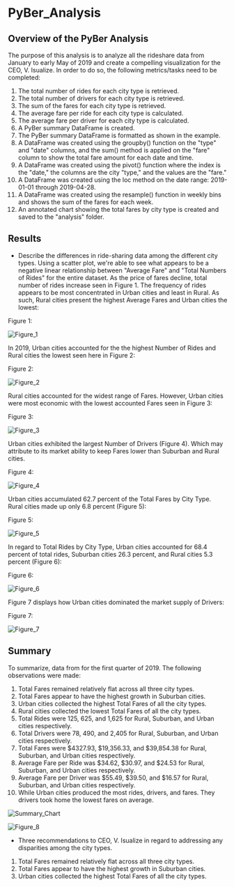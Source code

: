 # PyBer_Analysis

## Overview of the PyBer Analysis

The purpose of this analysis is to analyze all the rideshare data from January to early May of 2019 and create a compelling visualization for the CEO, V. Isualize. In order to do so, the following metrics/tasks need to be completed: 

1. The total number of rides for each city type is retrieved.
2. The total number of drivers for each city type is retrieved.
3. The sum of the fares for each city type is retrieved.
4. The average fare per ride for each city type is calculated.
5. The average fare per driver for each city type is calculated.
6. A PyBer summary DataFrame is created.
7. The PyBer summary DataFrame is formatted as shown in the example.
8. A DataFrame was created using the groupby() function on the "type" and "date" columns, and the sum() method is applied on the "fare" column to show the total fare amount for each date and time.
9. A DataFrame was created using the pivot() function where the index is the "date," the columns are the city "type," and the values are the "fare."
10. A DataFrame was created using the loc method on the date range: 2019-01-01 through 2019-04-28.
11. A DataFrame was created using the resample() function in weekly bins and shows the sum of the fares for each week.
12. An annotated chart showing the total fares by city type is created and saved to the "analysis" folder.

## Results

- Describe the differences in ride-sharing data among the different city types.
Using a scatter plot, we're able to see what appears to be a negative linear relationship between "Average Fare" and "Total Numbers of Rides" for the entire dataset. As the price of fares decline, total number of rides increase seen in Figure 1. The frequency of rides appears to be most concentrated in Urban cities and least in Rural. As such, Rural cities present the highest Average Fares and Urban cities the lowest:

Figure 1:

![Figure_1](https://raw.githubusercontent.com/krismbah/PyBer_Analysis/main/analysis/Fig1.png)

In 2019, Urban cities accounted for the the highest Number of Rides and Rural cities the lowest seen here in Figure 2:

Figure 2:

![Figure_2](https://raw.githubusercontent.com/krismbah/PyBer_Analysis/main/analysis/Fig2.png)

Rural cities accounted for the widest range of Fares. However, Urban cities were most economic with the lowest accounted Fares seen in Figure 3:

Figure 3:

![Figure_3](https://raw.githubusercontent.com/krismbah/PyBer_Analysis/main/analysis/Fig3.png)

Urban cities exhibited the largest Number of Drivers (Figure 4). Which may attribute to its market ability to keep Fares lower than Suburban and Rural cities.

Figure 4:

![Figure_4](https://raw.githubusercontent.com/krismbah/PyBer_Analysis/main/analysis/Fig4.png)

Urban cities accumulated 62.7 percent of the Total Fares by City Type. Rural cities made up only 6.8 percent (Figure 5):

Figure 5:

![Figure_5](https://raw.githubusercontent.com/krismbah/PyBer_Analysis/main/analysis/Fig5.png)

In regard to Total Rides by City Type, Urban cities accounted for 68.4 percent of total rides, Suburban cities 26.3 percent, and Rural cities 5.3 percent (Figure 6):

Figure 6:

![Figure_6](https://raw.githubusercontent.com/krismbah/PyBer_Analysis/main/analysis/Fig6.png)

Figure 7 displays how Urban cities dominated the market supply of Drivers:

Figure 7:

![Figure_7](https://raw.githubusercontent.com/krismbah/PyBer_Analysis/main/analysis/Fig7.png)

## Summary

To summarize, data from for the first quarter of 2019. The following observations were made:

1. Total Fares remained relatively flat across all three city types.
2. Total Fares appear to have the highest growth in Suburban cities.
3. Urban cities collected the highest Total Fares of all the city types.
4. Rural cities collected the lowest Total Fares of all the city types.
5. Total Rides were 125, 625, and 1,625 for Rural, Suburban, and Urban cities respectively.
6. Total Drivers were 78, 490, and 2,405 for Rural, Suburban, and Urban cities respectively.
7. Total Fares were $4327.93, $19,356.33, and $39,854.38 for Rural, Suburban, and Urban cities respectively.
8. Average Fare per Ride was $34.62, $30.97, and $24.53 for Rural, Suburban, and Urban cities respectively.
9. Average Fare per Driver was $55.49, $39.50, and $16.57 for Rural, Suburban, and Urban cities respectively.
10. While Urban cities produced the most rides, drivers, and fares. They drivers took home the lowest fares on average.

![Summary_Chart](https://raw.githubusercontent.com/krismbah/PyBer_Analysis/main/analysis/Challenge_fare_summary.png)

![Figure_8](https://raw.githubusercontent.com/krismbah/PyBer_Analysis/main/analysis/Fig8.png)

- Three recommendations to CEO, V. Isualize in regard to addressing any disparities among the city types.
1. Total Fares remained relatively flat across all three city types.
2. Total Fares appear to have the highest growth in Suburban cities.
3. Urban cities collected the highest Total Fares of all the city types.
